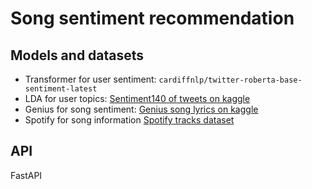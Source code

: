 # Song sentiment recommendation

## Models and datasets
- Transformer for user sentiment: `cardiffnlp/twitter-roberta-base-sentiment-latest`
- LDA for user topics: [Sentiment140 of tweets on kaggle](https://www.kaggle.com/datasets/kazanova/sentiment140)
- Genius for song sentiment: [Genius song lyrics on kaggle](https://www.kaggle.com/datasets/carlosgdcj/genius-song-lyrics-with-language-information)
- Spotify for song information [Spotify tracks dataset](https://www.kaggle.com/datasets/maharshipandya/-spotify-tracks-dataset)

## API
FastAPI
